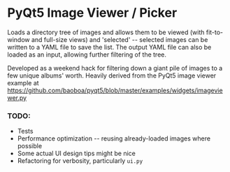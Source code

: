 # PyQt5 Image Viewer / Picker

Loads a directory tree of images and allows them to be viewed (with fit-to-window and full-size views) and 'selected' -- selected images can be written to a YAML file to save the list. The output YAML file can also be loaded as an input, allowing further filtering of the tree.

Developed as a weekend hack for filtering down a giant pile of images to a few unique albums' worth. Heavily derived from the PyQt5 image viewer example at https://github.com/baoboa/pyqt5/blob/master/examples/widgets/imageviewer.py

### TODO:
- Tests
- Performance optimization -- reusing already-loaded images where possible
- Some actual UI design tips might be nice
- Refactoring for verbosity, particularly `ui.py`
